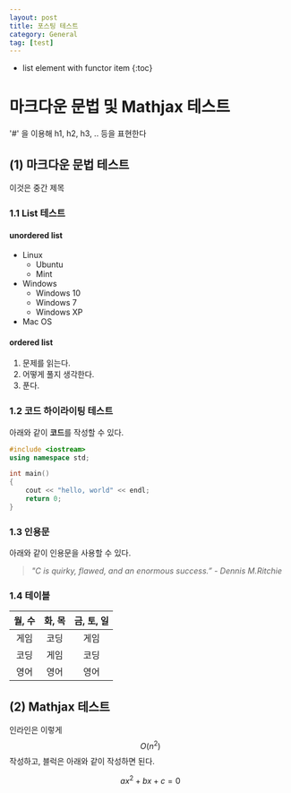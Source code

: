 ```yaml
---
layout: post
title: 포스팅 테스트
category: General
tag: [test]
---
```


* list element with functor item
{:toc}

# 마크다운 문법 및 Mathjax 테스트

'#' 을 이용해 h1, h2, h3, .. 등을 표현한다
## (1) 마크다운 문법 테스트
이것은 중간 제목
### 1.1 List 테스트
#### unordered list

- Linux
  - Ubuntu
  - Mint
- Windows
  - Windows 10
  - Windows 7
  - Windows XP
- Mac OS


#### ordered list

1. 문제를 읽는다.
2. 어떻게 풀지 생각한다.
3. 푼다.

### 1.2 코드 하이라이팅 테스트
아래와 같이 **코드**를 작성할 수 있다.
```c++
#include <iostream>
using namespace std;

int main()
{
    cout << "hello, world" << endl;
    return 0;
}
```

### 1.3 인용문

아래와 같이 인용문을 사용할 수 있다.

> *"C is quirky, flawed, and an enormous success.” - Dennis M.Ritchie*

### 1.4 테이블

| 월, 수 | 화, 목 | 금, 토, 일 |
| :--: | :--: | :-----: |
|  게임  |  코딩  |   게임    |
|  코딩  |  게임  |   코딩    |
|  영어  |  영어  |   영어    |


## (2) Mathjax 테스트

인라인은 이렇게 $$O(n^2)$$ 작성하고, 블럭은 아래와 같이 작성하면 된다.

$$ ax^2+bx+c=0 $$
